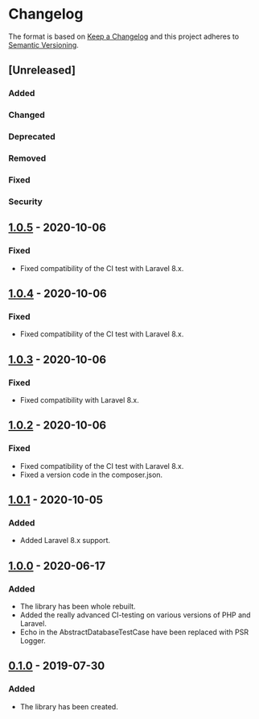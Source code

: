 # Changelog
The format is based on [Keep a Changelog](http://keepachangelog.com/en/1.0.0/)
and this project adheres to [Semantic Versioning](http://semver.org/spec/v2.0.0.html).

## [Unreleased]
### Added
### Changed
### Deprecated
### Removed
### Fixed
### Security


## [1.0.5] - 2020-10-06
### Fixed
- Fixed compatibility of the CI test with Laravel 8.x.

## [1.0.4] - 2020-10-06
### Fixed
- Fixed compatibility of the CI test with Laravel 8.x.

## [1.0.3] - 2020-10-06
### Fixed
- Fixed compatibility with Laravel 8.x.

## [1.0.2] - 2020-10-06
### Fixed
- Fixed compatibility of the CI test with Laravel 8.x.
- Fixed a version code in the composer.json.

## [1.0.1] - 2020-10-05
### Added
- Added Laravel 8.x support.

## [1.0.0] - 2020-06-17
### Added
- The library has been whole rebuilt.
- Added the really advanced CI-testing on various versions of PHP and Laravel.
- Echo in the AbstractDatabaseTestCase have been replaced with PSR Logger.

## [0.1.0] - 2019-07-30
### Added
- The library has been created.

[1.0.5]: https://github.com/CaliforniaMountainSnake/laravel-database-test-case/compare/1.0.4...1.0.5
[1.0.4]: https://github.com/CaliforniaMountainSnake/laravel-database-test-case/compare/1.0.3...1.0.4
[1.0.3]: https://github.com/CaliforniaMountainSnake/laravel-database-test-case/compare/1.0.2...1.0.3
[1.0.2]: https://github.com/CaliforniaMountainSnake/laravel-database-test-case/compare/1.0.1...1.0.2
[1.0.1]: https://github.com/CaliforniaMountainSnake/laravel-database-test-case/compare/1.0.0...1.0.1
[1.0.0]: https://github.com/CaliforniaMountainSnake/laravel-database-test-case/compare/0.1.0...1.0.0
[0.1.0]: https://github.com/CaliforniaMountainSnake/laravel-database-test-case/compare/5a8c9cbaab988d64973b18853149e63068a68c52...0.1.0
